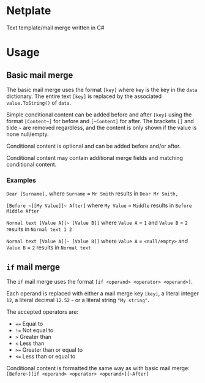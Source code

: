 # Netplate
Text template/mail merge written in C#

# Usage

## Basic mail merge
The basic mail merge uses the format `[key]` where `key` is the key in the `data` dictionary.
The entire text `[key]` is replaced by the associated `value.ToString()` of `data`.

Simple conditional content can be added before and after `[key]` using the format `[Content~]` for before and `[~Content]` for after. The brackets `[]` and tilde `~` are removed regardless, and the content is only shown if the value is none null/empty.

Conditional content is optional and can be added before and/or after.

Conditional content may contain additional merge fields and matching conditional content.

### Examples
`Dear [Surname],` where `Surname` = `Mr Smith` results in `Dear Mr Smith,`

`[Before ~][My Value][~ After]` where `My Value` = `Middle` results in `Before Middle After`

`Normal text [Value A][~ [Value B]]` where `Value A` = `1` and `Value B` = `2` results in `Normal text 1 2`

`Normal text [Value A][~ [Value B]]` where `Value A` = `<null/empty>` and `Value B` = `2` results in `Normal text`

## `if` mail merge
The `if` mail merge uses the format `[if <operand> <operator> <operand>]`.

Each operand is replaced with either a mail merge key `[key]`, a literal integer `12`, a literal decimal `12.52` - or a literal string `"My string"`.

The accepted operators are:
- `==` Equal to
- `!=` Not equal to
- `>` Greater than
- `<` Less than
- `>=` Greater than or equal to
- `<=` Less than or equal to

Conditional content is formatted the same way as with basic mail merge: `[Before~][if <operand> <operator> <operand>][~After]`